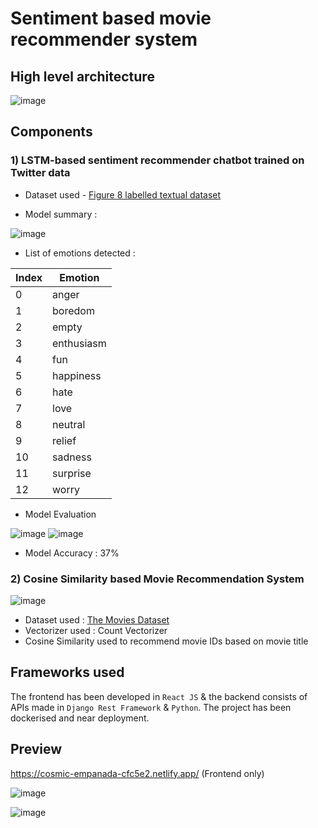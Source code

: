 # Sentiment based movie recommender system

## High level architecture

![image](https://github.com/VDliveson/Mood-Magic/assets/72307306/78032050-5739-42fc-92f1-d20d39870568)


## Components

### 1) LSTM-based sentiment recommender chatbot trained on Twitter data
* Dataset used - [Figure 8 labelled textual dataset](https://www.kaggle.com/datasets/manuelbenedicto/figure-eight-labelled-textual-dataset)

* Model summary :

![image](https://github.com/VDliveson/react-movie-frontend-ml/assets/72307306/96cd5f79-eeec-4368-94b8-207717df8ff1)

* List of emotions detected :


| Index | Emotion     |
|-------|-------------|
| 0     | anger       |
| 1     | boredom     |
| 2     | empty       |
| 3     | enthusiasm  |
| 4     | fun         |
| 5     | happiness   |
| 6     | hate        |
| 7     | love        |
| 8     | neutral     |
| 9     | relief      |
| 10    | sadness     |
| 11    | surprise    |
| 12    | worry       |


* Model Evaluation

![image](https://github.com/VDliveson/react-movie-frontend-ml/assets/72307306/ba08adc9-841a-43ac-ae87-8b908e7c63bd)
![image](https://github.com/VDliveson/react-movie-frontend-ml/assets/72307306/4dba1bac-c76d-4d43-aae2-8e7722325669)

* Model Accuracy : 37%

### 2) Cosine Similarity based Movie Recommendation System

![image](https://github.com/VDliveson/react-movie-frontend-ml/assets/72307306/d7e5f410-71ae-4f74-b307-28780e48ea3d)

* Dataset used : [The Movies Dataset](https://www.kaggle.com/datasets/rounakbanik/the-movies-dataset/discussion)
* Vectorizer used : Count Vectorizer
* Cosine Similarity used to recommend movie IDs based on movie title

## Frameworks used
The frontend has been developed in ```React JS``` & the backend consists of APIs made in ```Django Rest Framework``` & ```Python```.
The project has been dockerised and near deployment.

## Preview

https://cosmic-empanada-cfc5e2.netlify.app/ (Frontend only)

![image](https://github.com/VDliveson/react-movie-frontend-ml/assets/72307306/37432be8-b4ce-47a3-bc0f-50d995786f6d)

![image](https://github.com/VDliveson/react-movie-frontend-ml/assets/72307306/96dc80c6-9d73-4db1-874e-d6d1324397fa)

